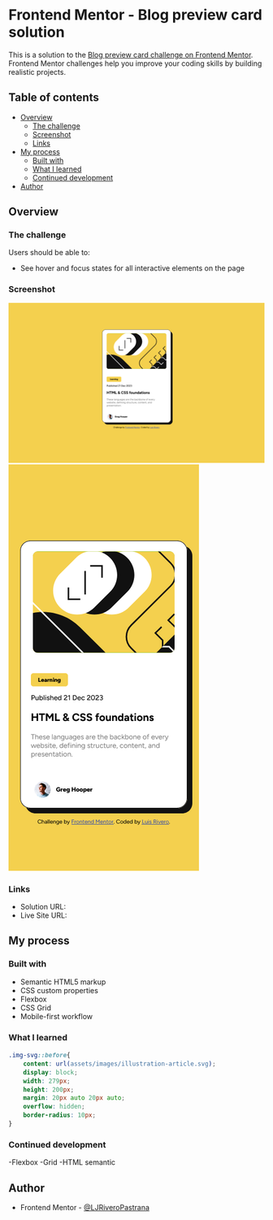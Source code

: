 # Frontend Mentor - Blog preview card solution

This is a solution to the [Blog preview card challenge on Frontend Mentor](https://www.frontendmentor.io/challenges/blog-preview-card-ckPaj01IcS). Frontend Mentor challenges help you improve your coding skills by building realistic projects. 

## Table of contents

- [Overview](#overview)
  - [The challenge](#the-challenge)
  - [Screenshot](#screenshot)
  - [Links](#links)
- [My process](#my-process)
  - [Built with](#built-with)
  - [What I learned](#what-i-learned)
  - [Continued development](#continued-development)  
- [Author](#author)




## Overview

### The challenge

Users should be able to:

- See hover and focus states for all interactive elements on the page

### Screenshot

![](desktopVersion.png)
![](mobileVersion.png)



### Links

- Solution URL: []([https://your-solution-url.com](https://github.com/LJRiveroPastrana/Blog-Preview-FrontendMentor))
- Live Site URL: []([https://your-live-site-url.com](https://blog-preview-frontend-mentor-seven.vercel.app/))

## My process

### Built with

- Semantic HTML5 markup
- CSS custom properties
- Flexbox
- CSS Grid
- Mobile-first workflow




### What I learned

```css
.img-svg::before{
    content: url(assets/images/illustration-article.svg);
    display: block;
    width: 279px;
    height: 200px;
    margin: 20px auto 20px auto;
    overflow: hidden;
    border-radius: 10px;
}
```


### Continued development

-Flexbox
-Grid
-HTML semantic





## Author


- Frontend Mentor - [@LJRiveroPastrana](https://www.frontendmentor.io/home)





